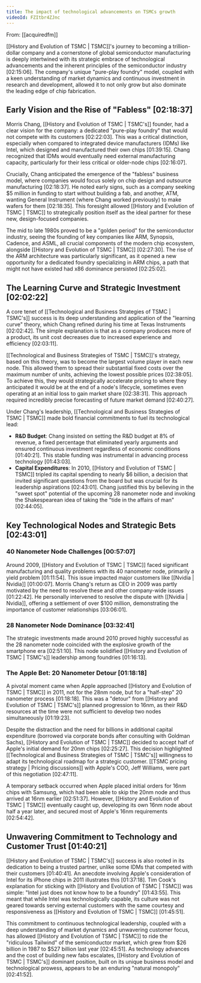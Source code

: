 ```yaml
---
title: The impact of technological advancements on TSMCs growth
videoId: FZItbr4ZJnc
---
```


From: [[acquiredfm]] <br/> 

[[History and Evolution of TSMC | TSMC]]'s journey to becoming a trillion-dollar company and a cornerstone of global semiconductor manufacturing is deeply intertwined with its strategic embrace of technological advancements and the inherent principles of the semiconductor industry <a class="yt-timestamp" data-t="02:15:06">[02:15:06]</a>. The company's unique "pure-play foundry" model, coupled with a keen understanding of market dynamics and continuous investment in research and development, allowed it to not only grow but also dominate the leading edge of chip fabrication.

## Early Vision and the Rise of "Fabless" <a class="yt-timestamp" data-t="02:18:37">[02:18:37]</a>

Morris Chang, [[History and Evolution of TSMC | TSMC's]] founder, had a clear vision for the company: a dedicated "pure-play foundry" that would not compete with its customers <a class="yt-timestamp" data-t="02:22:03">[02:22:03]</a>. This was a critical distinction, especially when compared to integrated device manufacturers (IDMs) like Intel, which designed and manufactured their own chips <a class="yt-timestamp" data-t="01:39:15">[01:39:15]</a>. Chang recognized that IDMs would eventually need external manufacturing capacity, particularly for their less critical or older-node chips <a class="yt-timestamp" data-t="02:16:07">[02:16:07]</a>.

Crucially, Chang anticipated the emergence of the "fabless" business model, where companies would focus solely on chip design and outsource manufacturing <a class="yt-timestamp" data-t="02:18:37">[02:18:37]</a>. He noted early signs, such as a company seeking $5 million in funding to start without building a fab, and another, ATM, wanting General Instrument (where Chang worked previously) to make wafers for them <a class="yt-timestamp" data-t="02:18:35">[02:18:35]</a>. This foresight allowed [[History and Evolution of TSMC | TSMC]] to strategically position itself as the ideal partner for these new, design-focused companies.

The mid to late 1980s proved to be a "golden period" for the semiconductor industry, seeing the founding of key companies like ARM, Synopsis, Cadence, and ASML, all crucial components of the modern chip ecosystem, alongside [[History and Evolution of TSMC | TSMC]] <a class="yt-timestamp" data-t="02:27:30">[02:27:30]</a>. The rise of the ARM architecture was particularly significant, as it opened a new opportunity for a dedicated foundry specializing in ARM chips, a path that might not have existed had x86 dominance persisted <a class="yt-timestamp" data-t="02:25:02">[02:25:02]</a>.

## The Learning Curve and Strategic Investment <a class="yt-timestamp" data-t="02:02:22">[02:02:22]</a>

A core tenet of [[Technological and Business Strategies of TSMC | TSMC's]] success is its deep understanding and application of the "learning curve" theory, which Chang refined during his time at Texas Instruments <a class="yt-timestamp" data-t="02:02:42">[02:02:42]</a>. The simple explanation is that as a company produces more of a product, its unit cost decreases due to increased experience and efficiency <a class="yt-timestamp" data-t="02:03:11">[02:03:11]</a>.

[[Technological and Business Strategies of TSMC | TSMC]]'s strategy, based on this theory, was to become the largest volume player in each new node. This allowed them to spread their substantial fixed costs over the maximum number of units, achieving the lowest possible prices <a class="yt-timestamp" data-t="02:38:05">[02:38:05]</a>. To achieve this, they would strategically accelerate pricing to where they anticipated it would be at the end of a node's lifecycle, sometimes even operating at an initial loss to gain market share <a class="yt-timestamp" data-t="02:38:31">[02:38:31]</a>. This approach required incredibly precise forecasting of future market demand <a class="yt-timestamp" data-t="02:40:27">[02:40:27]</a>.

Under Chang's leadership, [[Technological and Business Strategies of TSMC | TSMC]] made bold financial commitments to fuel its technological lead:
*   **R&D Budget**: Chang insisted on setting the R&D budget at 8% of revenue, a fixed percentage that eliminated yearly arguments and ensured continuous investment regardless of economic conditions <a class="yt-timestamp" data-t="01:40:21">[01:40:21]</a>. This stable funding was instrumental in advancing process technology <a class="yt-timestamp" data-t="01:43:03">[01:43:03]</a>.
*   **Capital Expenditures**: In 2010, [[History and Evolution of TSMC | TSMC]] tripled its capital spending to nearly $6 billion, a decision that invited significant questions from the board but was crucial for its leadership aspirations <a class="yt-timestamp" data-t="02:43:01">[02:43:01]</a>. Chang justified this by believing in the "sweet spot" potential of the upcoming 28 nanometer node and invoking the Shakespearean idea of taking the "tide in the affairs of man" <a class="yt-timestamp" data-t="02:44:05">[02:44:05]</a>.

## Key Technological Nodes and Strategic Bets <a class="yt-timestamp" data-t="02:43:01">[02:43:01]</a>

### 40 Nanometer Node Challenges <a class="yt-timestamp" data-t="00:57:07">[00:57:07]</a>

Around 2009, [[History and Evolution of TSMC | TSMC]] faced significant manufacturing and quality problems with its 40 nanometer node, primarily a yield problem <a class="yt-timestamp" data-t="01:11:54">[01:11:54]</a>. This issue impacted major customers like [[Nvidia | Nvidia]] <a class="yt-timestamp" data-t="01:00:07">[01:00:07]</a>. Morris Chang's return as CEO in 2009 was partly motivated by the need to resolve these and other company-wide issues <a class="yt-timestamp" data-t="01:22:42">[01:22:42]</a>. He personally intervened to resolve the dispute with [[Nvidia | Nvidia]], offering a settlement of over $100 million, demonstrating the importance of customer relationships <a class="yt-timestamp" data-t="03:06:01">[03:06:01]</a>.

### 28 Nanometer Node Dominance <a class="yt-timestamp" data-t="03:32:41">[03:32:41]</a>

The strategic investments made around 2010 proved highly successful as the 28 nanometer node coincided with the explosive growth of the smartphone era <a class="yt-timestamp" data-t="02:51:10">[02:51:10]</a>. This node solidified [[History and Evolution of TSMC | TSMC's]] leadership among foundries <a class="yt-timestamp" data-t="01:16:13">[01:16:13]</a>.

### The Apple Bet: 20 Nanometer Detour <a class="yt-timestamp" data-t="01:18:18">[01:18:18]</a>

A pivotal moment came when Apple approached [[History and Evolution of TSMC | TSMC]] in 2011, not for the 28nm node, but for a "half-step" 20 nanometer process <a class="yt-timestamp" data-t="01:18:18">[01:18:18]</a>. This was a "detour" from [[History and Evolution of TSMC | TSMC's]] planned progression to 16nm, as their R&D resources at the time were not sufficient to develop two nodes simultaneously <a class="yt-timestamp" data-t="01:19:23">[01:19:23]</a>.

Despite the distraction and the need for billions in additional capital expenditure (borrowed via corporate bonds after consulting with Goldman Sachs), [[History and Evolution of TSMC | TSMC]] decided to accept half of Apple's initial demand for 20nm chips <a class="yt-timestamp" data-t="02:25:27">[02:25:27]</a>. This decision highlighted [[Technological and Business Strategies of TSMC | TSMC's]] willingness to adapt its technological roadmap for a strategic customer. [[TSMC pricing strategy | Pricing discussions]] with Apple's COO, Jeff Williams, were part of this negotiation <a class="yt-timestamp" data-t="02:47:11">[02:47:11]</a>.

A temporary setback occurred when Apple placed initial orders for 16nm chips with Samsung, which had been able to skip the 20nm node and thus arrived at 16nm earlier <a class="yt-timestamp" data-t="02:51:37">[02:51:37]</a>. However, [[History and Evolution of TSMC | TSMC]] eventually caught up, developing its own 16nm node about half a year later, and secured most of Apple's 16nm requirements <a class="yt-timestamp" data-t="02:54:42">[02:54:42]</a>.

## Unwavering Commitment to Technology and Customer Trust <a class="yt-timestamp" data-t="01:40:21">[01:40:21]</a>

[[History and Evolution of TSMC | TSMC's]] success is also rooted in its dedication to being a trusted partner, unlike some IDMs that competed with their customers <a class="yt-timestamp" data-t="01:40:41">[01:40:41]</a>. An anecdote involving Apple's consideration of Intel for its iPhone chips in 2011 illustrates this <a class="yt-timestamp" data-t="01:37:18">[01:37:18]</a>. Tim Cook's explanation for sticking with [[History and Evolution of TSMC | TSMC]] was simple: "Intel just does not know how to be a foundry" <a class="yt-timestamp" data-t="01:43:55">[01:43:55]</a>. This meant that while Intel was technologically capable, its culture was not geared towards serving external customers with the same courtesy and responsiveness as [[History and Evolution of TSMC | TSMC]] <a class="yt-timestamp" data-t="01:45:51">[01:45:51]</a>.

This commitment to continuous technological leadership, coupled with a deep understanding of market dynamics and unwavering customer focus, has allowed [[History and Evolution of TSMC | TSMC]] to ride the "ridiculous Tailwind" of the semiconductor market, which grew from $26 billion in 1987 to $527 billion last year <a class="yt-timestamp" data-t="02:45:51">[02:45:51]</a>. As technology advances and the cost of building new fabs escalates, [[History and Evolution of TSMC | TSMC's]] dominant position, built on its unique business model and technological prowess, appears to be an enduring "natural monopoly" <a class="yt-timestamp" data-t="02:41:52">[02:41:52]</a>.
